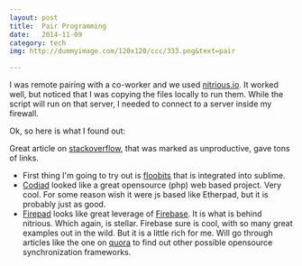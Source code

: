 ```yaml
---
layout: post
title:  Pair Programming
date:   2014-11-09
category: tech
img: http://dummyimage.com/120x120/ccc/333.png&text=pair

---
```

I was remote pairing with a co-worker and we used [nitrious.io](). It worked well, but noticed that I was copying the files locally to run them. While the script will run on that server, I needed to connect to a server inside my firewall.

Ok, so here is what I found out:

Great article on [stackoverflow](http://stackoverflow.com/questions/8028358/real-time-tool-for-collaborative-coding), that was marked as unproductive, gave tons of links.

- First thing I'm going to try out is [floobits](https://floobits.com/) that is integrated into sublime.
- [Codiad](http://codiad.com/) looked like a great opensource (php) web based project. Very cool. For some reason wish it were js based like Etherpad, but it is probably just as good.
- [Firepad](http://www.firepad.io/) looks like great leverage of [Firebase](). It is what is behind nitrious. Which again, is stellar. Firebase sure is cool, with so many great examples out in the wild. But it is a little rich for me. Will go through articles like the one on [quora](http://www.quora.com/Whats-the-closest-open-source-alternative-to-Firebase) to find out other possible opensource synchronization frameworks.
